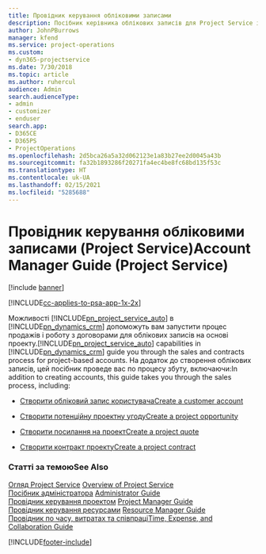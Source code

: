 ```yaml
---
title: Провідник керування обліковими записами
description: Посібник керівника облікових записів для Project Service ілюструє процес продажів і укладання договорів для проектних бізнес-партнерів.
author: JohnPBurrows
manager: kfend
ms.service: project-operations
ms.custom:
- dyn365-projectservice
ms.date: 7/30/2018
ms.topic: article
ms.author: ruhercul
audience: Admin
search.audienceType:
- admin
- customizer
- enduser
search.app:
- D365CE
- D365PS
- ProjectOperations
ms.openlocfilehash: 2d5bca26a5a32d062123e1a83b27ee2d0045a43b
ms.sourcegitcommit: fa32b1893286f20271fa4ec4be8fc68bd135f53c
ms.translationtype: HT
ms.contentlocale: uk-UA
ms.lasthandoff: 02/15/2021
ms.locfileid: "5285688"
---
```

# <a name="account-manager-guide-project-service"></a><span data-ttu-id="bea80-103">Провідник керування обліковими записами (Project Service)</span><span class="sxs-lookup"><span data-stu-id="bea80-103">Account Manager Guide (Project Service)</span></span>

[!include [banner](../includes/psa-now-project-operations.md)]

[!INCLUDE[cc-applies-to-psa-app-1x-2x](../includes/cc-applies-to-psa-app-1x-2x.md)]

<span data-ttu-id="bea80-104">Можливості [!INCLUDE[pn_project_service_auto](../includes/pn-project-service-auto.md)] в [!INCLUDE[pn_dynamics_crm](../includes/pn-dynamics-crm.md)] допоможуть вам запустити процес продажів і роботу з договорами для облікових записів на основі проекту.</span><span class="sxs-lookup"><span data-stu-id="bea80-104">[!INCLUDE[pn_project_service_auto](../includes/pn-project-service-auto.md)] capabilities in [!INCLUDE[pn_dynamics_crm](../includes/pn-dynamics-crm.md)] guide you through the sales and contracts process for project-based accounts.</span></span> <span data-ttu-id="bea80-105">На додаток до створення облікових записів, цей посібник проведе вас по процесу збуту, включаючи:</span><span class="sxs-lookup"><span data-stu-id="bea80-105">In addition to creating accounts, this guide takes you through the sales process, including:</span></span>  
  
-   [<span data-ttu-id="bea80-106">Створити обліковий запис користувача</span><span class="sxs-lookup"><span data-stu-id="bea80-106">Create a customer account</span></span>](../psa/create-customer-account.md)  
  
-   [<span data-ttu-id="bea80-107">Створити потенційну проектну угоду</span><span class="sxs-lookup"><span data-stu-id="bea80-107">Create a project opportunity</span></span>](../psa/create-project-opportunity.md)  
  
-   [<span data-ttu-id="bea80-108">Створити посилання на проект</span><span class="sxs-lookup"><span data-stu-id="bea80-108">Create a project quote</span></span>](../psa/create-project-quote.md)  
  
-   [<span data-ttu-id="bea80-109">Створити контракт проекту</span><span class="sxs-lookup"><span data-stu-id="bea80-109">Create a project contract</span></span>](../psa/create-project-contract.md)  
  
  
### <a name="see-also"></a><span data-ttu-id="bea80-110">Статті за темою</span><span class="sxs-lookup"><span data-stu-id="bea80-110">See Also</span></span>  
 <span data-ttu-id="bea80-111">[Огляд Project Service](../psa/overview.md) </span><span class="sxs-lookup"><span data-stu-id="bea80-111">[Overview of Project Service](../psa/overview.md) </span></span>  
 <span data-ttu-id="bea80-112">[Посібник адміністратора](../psa/admin-guide.md) </span><span class="sxs-lookup"><span data-stu-id="bea80-112">[Administrator Guide](../psa/admin-guide.md) </span></span>  
 <span data-ttu-id="bea80-113">[Провідник керування проектом](../psa/project-manager-guide.md) </span><span class="sxs-lookup"><span data-stu-id="bea80-113">[Project Manager Guide](../psa/project-manager-guide.md) </span></span>  
 <span data-ttu-id="bea80-114">[Провідник керування ресурсами](../psa/resource-manager-guide.md) </span><span class="sxs-lookup"><span data-stu-id="bea80-114">[Resource Manager Guide](../psa/resource-manager-guide.md) </span></span>  
 [<span data-ttu-id="bea80-115">Провідник по часу, витратах та співпраці</span><span class="sxs-lookup"><span data-stu-id="bea80-115">Time, Expense, and Collaboration Guide</span></span>](../psa/time-expense-collaboration-guide.md)


[!INCLUDE[footer-include](../includes/footer-banner.md)]
